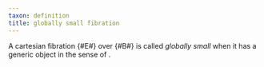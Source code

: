 ```yaml
---
taxon: definition
title: globally small fibration
---
```


A cartesian fibration {#E#} over {#B#} is called *globally small* when it has a generic object in the sense of [](frct-001E).
